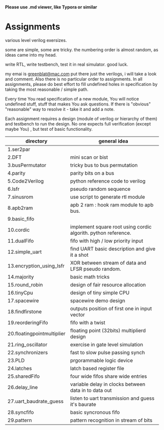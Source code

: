 **Please use .md viewer, like Typora or similar**
# Assignments
various level verilog exersizes.

some are simple, some are tricky.
the numbering order is almost random, as ideas came into my head.

write RTL, write testbench,  test it in real simulator. 
good luck.

my emai is greenblat@mac.com put there just the verilogs, i will take a look and comment.  Also there is no particular order to assignments. In all assignments,  please do best effort to fill undefined holes in specification by taking the most reasonable / simple path.

Every time You read specification of a new module, You will  notice undefined stuff, stuff that makes You ask questions. If there is "obvious" "reasonable" way to resolve it - take it and add a note.

Each assignment requires a design (module of verilog or hierarchy of them) and testbench to run the design. No one expects full verification (except maybe You) , but test of basic functionality.


| directory| general idea |
|-----|------|
| 1.ser2par |   |
| 2.DFT | mini scan or bist  |
| 3.busPermutator | tricky bus to bus permutation  |
| 4.parity | parity bits on a bus   |
| 5.Code2Verilog | python reference code to verilog  |
| 6.lsfr | pseudo random sequence  |
| 7.sinusrom | use script to generate rtl module  |
| 8.apb2ram | apb 2 ram : hook ram module to apb bus.  |
| 9.basic_fifo |   |
| 10.cordic | implement square root using cordic algorith. python reference.  |
| 11.dualFifo | fifo with high / low priority input  |
| 12.simple_uart | find UART basic description and give it a shot  |
| 13.encryption_using_lsfr | XOR between stream of data and LFSR pseudo random.   |
| 14.majority | basic math tricks  |
| 15.round_robin | design of fair resource allocation |
| 16.tinyCpu | design of tiny simple CPU |
| 17.spacewire | spacewire demo design  |
| 18.findfirstone | outputs position of first one in input vector |
| 19.reorderingFifo |  fifo with a twist |
| 20.floatingpointmultiplier | floating point (32bits) multiplierd design  |
| 21.ring_oscillator    | exercise in gate level simulation |
| 22.synchronizers      |  fast to slow pulse passing synch |
| 23.PLD      |  prgorammable logic device |
| 24.latches      |  latch based register file |
| 25.sharedFifo      |  four wide fifos share wide entries |
| 26.delay_line |  variable delay in clocks between data in to data out |
| 27.uart_baudrate_guess |  listen to uart transmission and guess it's baurate |
| 28.syncfifo      |  basic syncronous fifo |
| 29.pattern      |  pattern recognition in stream of bits |
